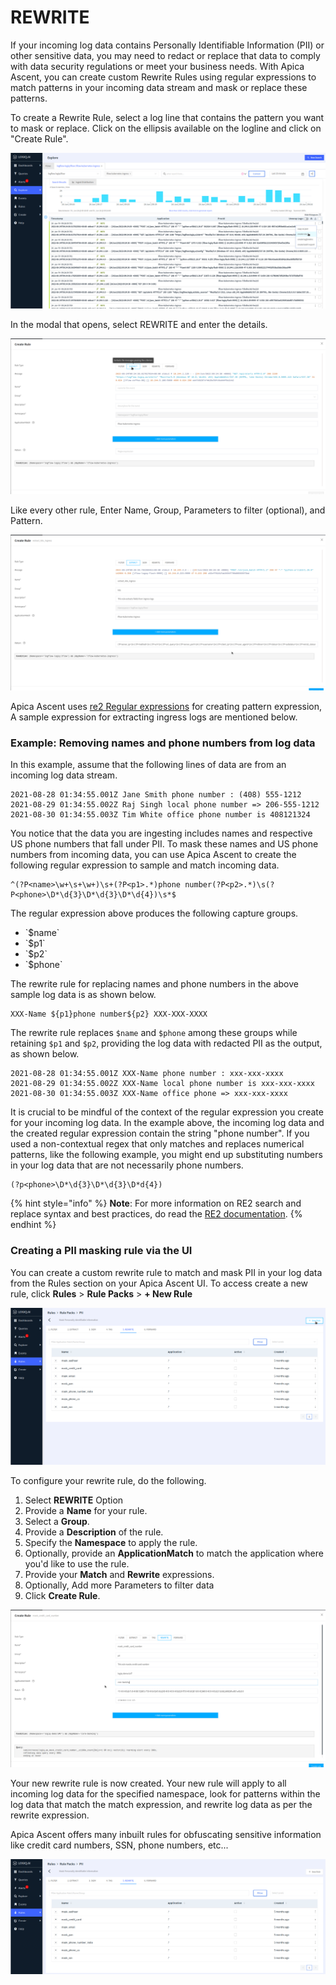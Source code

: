 # REWRITE

If your incoming log data contains Personally Identifiable Information (PII) or other sensitive data, you may need to redact or replace that data to comply with data security regulations or meet your business needs. With Apica Ascent, you can create custom Rewrite Rules using regular expressions to match patterns in your incoming data stream and mask or replace these patterns.

To create a Rewrite Rule, select a log line that contains the pattern you want to mask or replace. Click on the ellipsis available on the logline and click on "Create Rule".

![](<../../.gitbook/assets/image (69).png>)

In the modal that opens, select REWRITE and enter the details.

![](<../../.gitbook/assets/image (3) (1).png>)

Like every other rule, Enter Name, Group, Parameters to filter (optional), and Pattern.

![](<../../.gitbook/assets/image (116).png>)

Apica Ascent uses [re2 Regular expressions](https://github.com/google/re2/wiki/Syntax) for creating pattern expression, A sample expression for extracting ingress logs are mentioned below.

### Example: Removing names and phone numbers from log data

In this example, assume that the following lines of data are from an incoming log data stream.

```
2021-08-28 01:34:55.001Z Jane Smith phone number : (408) 555-1212
2021-08-29 01:34:55.002Z Raj Singh local phone number => 206-555-1212
2021-08-30 01:34:55.003Z Tim White office phone number is 408121324
```

You notice that the data you are ingesting includes names and respective US phone numbers that fall under PII. To mask these names and US phone numbers from incoming data, you can use Apica Ascent to create the following regular expression to sample and match incoming data.

```
^(?P<name>\w+\s+\w+)\s+(?P<p1>.*)phone number(?P<p2>.*)\s(?P<phone>\D*\d{3}\D*\d{3}\D*\d{4})\s*$  
```

The regular expression above produces the following capture groups.

* \`$name\`
* \`$p1\`
* \`$p2\`
* \`$phone\`

The rewrite rule for replacing names and phone numbers in the above sample log data is as shown below.

```
XXX-Name ${p1}phone number${p2} XXX-XXX-XXXX
```

The rewrite rule replaces `$name` and `$phone` among these groups while retaining `$p1` and `$p2`, providing the log data with redacted PII as the output, as shown below.

```
2021-08-28 01:34:55.001Z XXX-Name phone number : xxx-xxx-xxxx
2021-08-29 01:34:55.002Z XXX-Name local phone number is xxx-xxx-xxxx
2021-08-30 01:34:55.003Z XXX-Name office phone => xxx-xxx-xxxx
```

It is crucial to be mindful of the context of the regular expression you create for your incoming log data. In the example above, the incoming log data and the created regular expression contain the string "phone number". If you used a non-contextual regex that only matches and replaces numerical patterns, like the following example, you might end up substituting numbers in your log data that are not necessarily phone numbers.

```
(?p<phone>\D*\d{3}\D*\d{3}\D*d{4})
```

{% hint style="info" %}
**Note**: For more information on RE2 search and replace syntax and best practices, do read the [RE2 documentation](https://qinwenfeng.com/re2r\_doc/#2\_replace\_a\_substring).
{% endhint %}

### Creating a PII masking rule via the UI

You can create a custom rewrite rule to match and mask PII in your log data from the Rules section on your Apica Ascent UI. To access create a new rule, click **Rules** > **Rule Packs** > **+ New Rule**

![](<../../.gitbook/assets/image (128).png>)

To configure your rewrite rule, do the following.

1. Select **REWRITE** Option
2. Provide a **Name** for your rule.
3. Select a **Group**.
4. Provide a **Description** of the rule.
5. Specify the **Namespace** to apply the rule.
6. Optionally, provide an **ApplicationMatch** to match the application where you'd like to use the rule.
7. Provide your **Match** and **Rewrite** expressions.
8. Optionally, Add more Parameters to filter data
9. Click **Create Rule**.

![](<../../.gitbook/assets/image (22).png>)

Your new rewrite rule is now created. Your new rule will apply to all incoming log data for the specified namespace, look for patterns within the log data that match the match expression, and rewrite log data as per the rewrite expression.

Apica Ascent offers many inbuilt rules for obfuscating sensitive information like credit card numbers, SSN, phone numbers, etc...

![](<../../.gitbook/assets/image (15) (1).png>)
